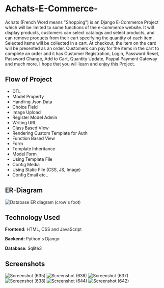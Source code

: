 
# Achats-E-Commerce-
Achats (French Word means "Shopping") is an Django E-Commerce Project which will be limited to some functions of the e-commerce website. It will display products, customers can select catalogs and select products, and can remove products from their cart specifying the quantity of each item. Selected items will be collected in a cart. At checkout, the item on the card will be presented as an order. Customers can pay for the items in the cart to complete an order and it has Customer Registration, Login, Password Reset, Password Change, Add to Cart, Quantity Update, Paypal Payment Gateway and much more. I hope that you will learn and enjoy this Project.

## Flow of Project

- DTL
- Model Property
- Handling Json Data
- Choice Field
- Image Upload
- Register Model Admin
- Writing URL 
- Class Based View
- Rendering Custom Template for Auth
- Function Based View
- Form
- Template Inheritance
- Model Form 
- Using Template File
- Config Media
- Using Static File (CSS, JS, Image)
- Config Email etc..

## ER-Diagram 
![Database ER diagram (crow's foot)](https://user-images.githubusercontent.com/85899270/173423336-ad428b2a-0b0b-4937-91cc-3ed72b289b2e.jpeg)

## Technology Used

**Frontend:** HTML, CSS and JavaScript

**Backend:** Python's Django

**Database:** Sqlite3



## Screenshots
![Screenshot (635)](https://user-images.githubusercontent.com/85899270/173422109-c767f103-4f4d-4e4d-b92d-c9c7e8ae1e50.png)
![Screenshot (636)](https://user-images.githubusercontent.com/85899270/173422752-6d6c470e-5601-4a5e-930f-090a6c286c0a.png)
![Screenshot (637)](https://user-images.githubusercontent.com/85899270/173422805-1ab038c2-5e8a-487c-82a5-a197f19099e0.png)
![Screenshot (638)](https://user-images.githubusercontent.com/85899270/173422834-b29b6766-05a3-498a-9eab-8d4b91867045.png)
![Screenshot (644)](https://user-images.githubusercontent.com/85899270/173422853-ad623eda-b764-4229-a6c3-fe93dda1fd7d.png)
![Screenshot (642)](https://user-images.githubusercontent.com/85899270/173422872-30b03f0b-b9d8-4082-a08d-b4a822a82fcb.png)

